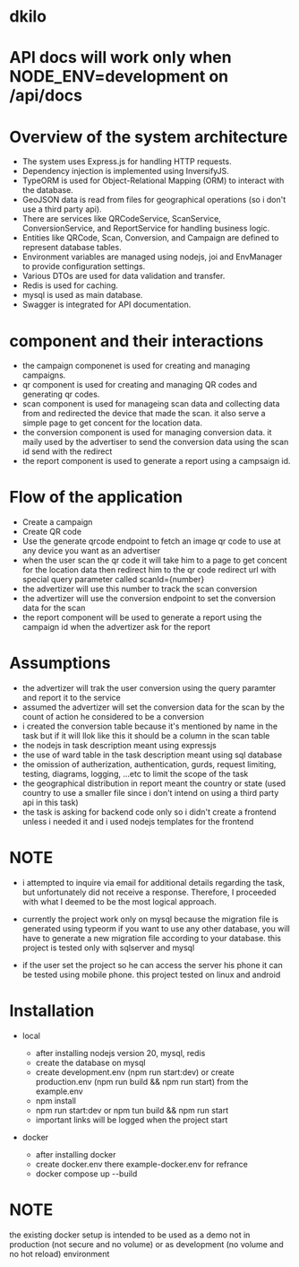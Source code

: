 # dkilo

# API docs will work only when NODE_ENV=development on /api/docs

# Overview of the system architecture

- The system uses Express.js for handling HTTP requests.
- Dependency injection is implemented using InversifyJS.
- TypeORM is used for Object-Relational Mapping (ORM) to interact with the database.
- GeoJSON data is read from files for geographical operations (so i don't use a third party api).
- There are services like QRCodeService, ScanService, ConversionService, and ReportService for handling business logic.
- Entities like QRCode, Scan, Conversion, and Campaign are defined to represent database tables.
- Environment variables are managed using nodejs, joi and EnvManager to provide configuration settings.
- Various DTOs are used for data validation and transfer.
- Redis is used for caching.
- mysql is used as main database.
- Swagger is integrated for API documentation.

# component and their interactions

- the campaign componenet is used for creating and managing campaigns.
- qr component is used for creating and managing QR codes and generating qr codes.
- scan component is used for manageing scan data and collecting data from and redirected the device that made the scan. it also serve a simple page to get concent for the location data.
- the conversion component is used for managing conversion data. it maily used by the advertiser to send the conversion data using the scan id send with the redirect
- the report component is used to generate a report using a campsaign id.

# Flow of the application

- Create a campaign
- Create QR code
- Use the generate qrcode endpoint to fetch an image qr code to use at any device you want as an advertiser
- when the user scan the qr code it will take him to a page to get concent for the location data then redirect him to the qr code redirect url with special query parameter called scanId={number}
- the advertizer will use this number to track the scan conversion
- the advertizer will use the conversion endpoint to set the conversion data for the scan
- the report component will be used to generate a report using the campaign id when the advertizer ask for the report

# Assumptions

- the advertizer will trak the user conversion using the query paramter and report it to the service
- assumed the advertizer will set the conversion data for the scan by the count of action he considered to be a conversion
- i created the conversion table because it's mentioned by name in the task but if it will llok like this it should be a column in the scan table
- the nodejs in task description meant using expressjs
- the use of ward table in the task description meant using sql database
- the omission of autherization, authentication, gurds, request limiting, testing, diagrams, logging, ...etc to limit the scope of the task
- the geographical distribution in report meant the country or state (used country to use a smaller file since i don't intend on using a third party api in this task)
- the task is asking for backend code only so i didn't create a frontend unless i needed it and i used nodejs templates for the frontend

# NOTE

- i attempted to inquire via email for additional details regarding the task, but unfortunately did not receive a response. Therefore, I proceeded with what I deemed to be the most logical approach.

- currently the project work only on mysql because the migration file is generated using typeorm if you want to use any other database, you will have to generate a new migration file according to your database. this project is tested only with sqlserver and mysql

- if the user set the project so he can access the server his phone it can be tested using mobile phone. this project tested on linux and android

# Installation

- local

  - after installing nodejs version 20, mysql, redis
  - create the database on mysql
  - create development.env (npm run start:dev) or create production.env (npm run build && npm run start) from the example.env
  - npm install
  - npm run start:dev or npm tun build && npm run start
  - important links will be logged when the project start

- docker
  - after installing docker
  - create docker.env there example-docker.env for refrance
  - docker compose up --build

# NOTE

the existing docker setup is intended to be used as a demo not in production (not secure and no volume) or as development (no volume and no hot reload) environment

